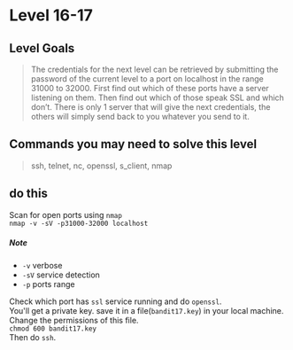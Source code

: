 # Level 16-17


## Level Goals

> The credentials for the next level can be retrieved by submitting the password of the current level to a port on localhost in the range 31000 to 32000. First find out which of these ports have a server listening on them. Then find out which of those speak SSL and which don’t. There is only 1 server that will give the next credentials, the others will simply send back to you whatever you send to it.

## Commands you may need to solve this level
> ssh, telnet, nc, openssl, s_client, nmap

## do this

Scan for open ports using `nmap`  
`nmap -v -sV -p31000-32000 localhost`  
##### Note
* `-v` verbose  
* `-sV` service detection  
* `-p` ports range  

Check which port has `ssl` service running and do `openssl`.  
You'll get a private key. save it in a file(`bandit17.key`) in your local machine.  
Change the permissions of this file.  
`chmod 600 bandit17.key`  
Then do `ssh`.
